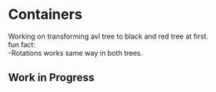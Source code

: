 # Containers

Working on transforming avl tree to black and red tree at first.  
fun fact:  
  -Rotations works same way in both trees. 

## Work in Progress
